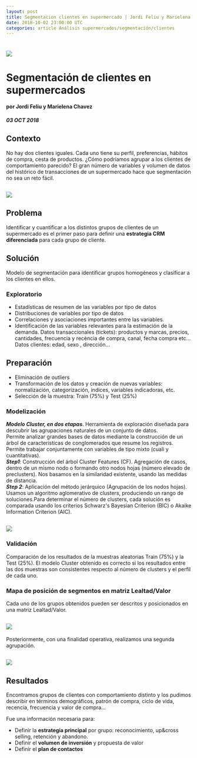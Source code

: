 ```yaml
---
layout: post
title: Segmentacion clientes en supermercado | Jordi Feliu y Marielena Chaves | https://www.datocms-assets.com/7606/1539084249-supermercado.png
date: 2018-10-02 23:00:00 UTC
categories: article Análisis supermercados/segmentación/clientes
---
```


# ![](https://www.datocms-assets.com/7606/1539084249-supermercado.png)
# Segmentación de clientes en supermercados
#### por Jordi Feliu y Marielena Chavez
##### 03 OCT 2018

## Contexto

No hay dos clientes iguales. Cada uno tiene su perfil, preferencias, hábitos de compra, cesta de productos. ¿Cómo podríamos agrupar a los clientes de comportamiento parecido? 
El gran número de variables y volumen de datos del histórico de transacciones de un supermercado hace que segmentación no sea un reto fácil.

## ![](https://www.datocms-assets.com/7606/1539000375-segmentacioncompra.png)

## Problema

Identificar y cuantificar a los distintos grupos de clientes de un supermercado es el primer paso para definir una **estrategia CRM diferenciada** para cada grupo de cliente.

## Solución

Modelo de segmentación para identificar grupos homogéneos y clasificar a los clientes en ellos. 

### Exploratorio
* Estadísticas de resumen de las variables por tipo de datos			
* Distribuciones de variables por tipo de datos			
* Correlaciones y asociaciones importantes entre las variables.			
* Identificación de las variables relevantes para la estimación de la demanda. Datos transaccionales (tickets): productos y marcas, precios, cantidades, frecuencia y recència de compra, canal, fecha compra etc...
Datos clientes: edad, sexo , dirección...

## Preparación 
* Eliminación de outliers			
* Transformación de los datos y creación de nuevas variables: normalización, categorización, índices, variables indicadoras, etc.			
* Selección de la muestra: Train (75%) y Test (25%)	

### Modelización

***Modelo Cluster, en dos etapas***. Herramienta de exploración diseñada para descubrir las agrupaciones naturales de un conjunto de datos. 									
Permite analizar grandes bases de datos mediante la construcción de un árbol de características de conglomerados que resume los registros.
Permite trabajar conjuntamente con variables de tipo mixto (cuali y cuantitativas). 										
***Step1***: Construcción del árbol Cluster Features (CF). Agregación de casos, dentro de un mismo nodo o formando otro nodos hojas (número elevado de preclusters). Nos basamos en la similaridad existente, usando las medidas de distancia.							
***Step 2***: Aplicación del método jerárquico (Agrupación de los nodos hojas). Usamos un algoritmo aglomerativo de clusters, produciendo un rango de soluciones.Para determinar el número de clusters, cada solución es comparada usando los criterios Schwarz's Bayesian Criterion (BIC) o Akaike Information Criterion (AIC).

## ![](https://www.datocms-assets.com/7606/1539084087-segmentacioncluster.png)

### Validación
Comparación de los resultados de la muestras aleatorias Train (75%) y la Test (25%). El modelo Cluster obtenido es correcto si los resultados entre las dos muestras son consistentes respecto al número de clusters y el perfil de cada uno.

### Mapa de posición de segmentos en matriz Lealtad/Valor

Cada uno de los grupos obtenidos pueden ser descritos y posicionados en una matriz Lealtad/Valor.

## ![](https://www.datocms-assets.com/7606/1539084093-segmentsdescription.png)

Posteriormente, con una finalidad operativa, realizamos una segunda agrupación.

## ![](https://www.datocms-assets.com/7606/1539084096-segmentsgrouped.png)

## Resultados

Encontramos grupos de clientes con comportamiento distinto y los pudimos describir en términos demográficos, patrón de compra, ciclo de vida, recencia, frecuencia y valor de compra…

Fue una información necesaria para: 
-	Definir la **estrategia principal** por grupo: reconocimiento, up&cross selling, retención y abandono.
-	Definir el **volumen de inversión** y propuesta de valor
-	Definir el **plan de contactos**

